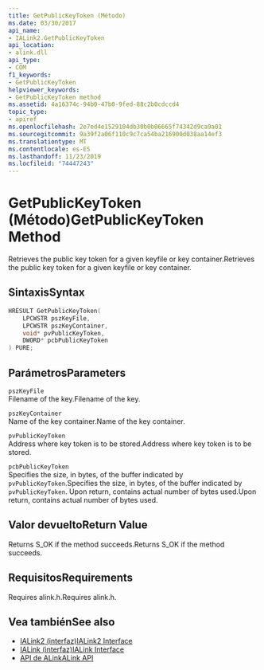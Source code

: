 ```yaml
---
title: GetPublicKeyToken (Método)
ms.date: 03/30/2017
api_name:
- IALink2.GetPublicKeyToken
api_location:
- alink.dll
api_type:
- COM
f1_keywords:
- GetPublicKeyToken
helpviewer_keywords:
- GetPublicKeyToken method
ms.assetid: 4a16374c-94b0-47b0-9fed-88c2b0cdccd4
topic_type:
- apiref
ms.openlocfilehash: 2e7ed4e1529104db30b0b06665f74342d9ca9a01
ms.sourcegitcommit: 9a39f2a06f110c9c7ca54ba216900d038aa14ef3
ms.translationtype: MT
ms.contentlocale: es-ES
ms.lasthandoff: 11/23/2019
ms.locfileid: "74447243"
---
```

# <a name="getpublickeytoken-method"></a><span data-ttu-id="103dd-102">GetPublicKeyToken (Método)</span><span class="sxs-lookup"><span data-stu-id="103dd-102">GetPublicKeyToken Method</span></span>
<span data-ttu-id="103dd-103">Retrieves the public key token for a given keyfile or key container.</span><span class="sxs-lookup"><span data-stu-id="103dd-103">Retrieves the public key token for a given keyfile or key container.</span></span>  
  
## <a name="syntax"></a><span data-ttu-id="103dd-104">Sintaxis</span><span class="sxs-lookup"><span data-stu-id="103dd-104">Syntax</span></span>  
  
```cpp  
HRESULT GetPublicKeyToken(  
    LPCWSTR pszKeyFile,  
    LPCWSTR pszKeyContainer,  
    void* pvPublicKeyToken,  
    DWORD* pcbPublicKeyToken  
) PURE;  
```  
  
## <a name="parameters"></a><span data-ttu-id="103dd-105">Parámetros</span><span class="sxs-lookup"><span data-stu-id="103dd-105">Parameters</span></span>  
 `pszKeyFile`  
 <span data-ttu-id="103dd-106">Filename of the key.</span><span class="sxs-lookup"><span data-stu-id="103dd-106">Filename of the key.</span></span>  
  
 `pszKeyContainer`  
 <span data-ttu-id="103dd-107">Name of the key container.</span><span class="sxs-lookup"><span data-stu-id="103dd-107">Name of the key container.</span></span>  
  
 `pvPublicKeyToken`  
 <span data-ttu-id="103dd-108">Address where key token is to be stored.</span><span class="sxs-lookup"><span data-stu-id="103dd-108">Address where key token is to be stored.</span></span>  
  
 `pcbPublicKeyToken`  
 <span data-ttu-id="103dd-109">Specifies the size, in bytes, of the buffer indicated by `pvPublicKeyToken`.</span><span class="sxs-lookup"><span data-stu-id="103dd-109">Specifies the size, in bytes, of the buffer indicated by `pvPublicKeyToken`.</span></span> <span data-ttu-id="103dd-110">Upon return, contains actual number of bytes used.</span><span class="sxs-lookup"><span data-stu-id="103dd-110">Upon return, contains actual number of bytes used.</span></span>  
  
## <a name="return-value"></a><span data-ttu-id="103dd-111">Valor devuelto</span><span class="sxs-lookup"><span data-stu-id="103dd-111">Return Value</span></span>  
 <span data-ttu-id="103dd-112">Returns S_OK if the method succeeds.</span><span class="sxs-lookup"><span data-stu-id="103dd-112">Returns S_OK if the method succeeds.</span></span>  
  
## <a name="requirements"></a><span data-ttu-id="103dd-113">Requisitos</span><span class="sxs-lookup"><span data-stu-id="103dd-113">Requirements</span></span>  
 <span data-ttu-id="103dd-114">Requires alink.h.</span><span class="sxs-lookup"><span data-stu-id="103dd-114">Requires alink.h.</span></span>  
  
## <a name="see-also"></a><span data-ttu-id="103dd-115">Vea también</span><span class="sxs-lookup"><span data-stu-id="103dd-115">See also</span></span>

- [<span data-ttu-id="103dd-116">IALink2 (interfaz)</span><span class="sxs-lookup"><span data-stu-id="103dd-116">IALink2 Interface</span></span>](ialink2-interface.md)
- [<span data-ttu-id="103dd-117">IALink (interfaz)</span><span class="sxs-lookup"><span data-stu-id="103dd-117">IALink Interface</span></span>](ialink-interface.md)
- [<span data-ttu-id="103dd-118">API de ALink</span><span class="sxs-lookup"><span data-stu-id="103dd-118">ALink API</span></span>](index.md)

